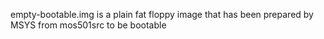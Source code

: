 empty-bootable.img is a plain fat floppy image that has been prepared by MSYS from mos501src to be bootable
